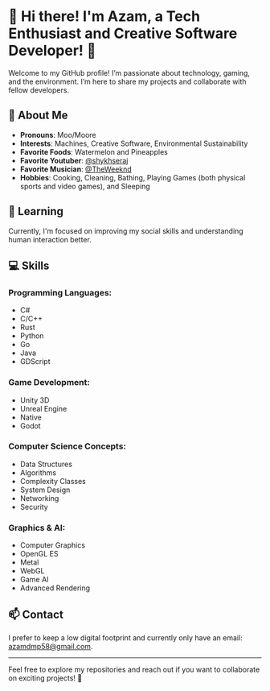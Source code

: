 # 👋 Hi there! I'm Azam, a Tech Enthusiast and Creative Software Developer! 🐄

Welcome to my GitHub profile! I’m passionate about technology, gaming, and the environment. I’m here to share my projects and collaborate with fellow developers.

## 🚀 About Me
- **Pronouns**: Moo/Moore
- **Interests**: Machines, Creative Software, Environmental Sustainability
- **Favorite Foods**: Watermelon and Pineapples
- **Favorite Youtuber**: [@shykhseraj](https://www.youtube.com/@shykhseraj)
- **Favorite Musician**: [@TheWeeknd](https://www.youtube.com/@TheWeeknd)
- **Hobbies**: Cooking, Cleaning, Bathing, Playing Games (both physical sports and video games), and Sleeping

## 🌱 Learning
Currently, I'm focused on improving my social skills and understanding human interaction better.

## 💻 Skills
### Programming Languages:
- C#
- C/C++
- Rust
- Python
- Go
- Java
- GDScript

### Game Development:
- Unity 3D
- Unreal Engine
- Native
- Godot

### Computer Science Concepts:
- Data Structures
- Algorithms
- Complexity Classes
- System Design
- Networking
- Security

### Graphics & AI:
- Computer Graphics
- OpenGL ES
- Metal
- WebGL
- Game AI
- Advanced Rendering

## 📫 Contact
I prefer to keep a low digital footprint and currently only have an email: [azamdmp58@gmail.com](mailto:azamdmp58@gmail.com).

---

Feel free to explore my repositories and reach out if you want to collaborate on exciting projects! 🌟
